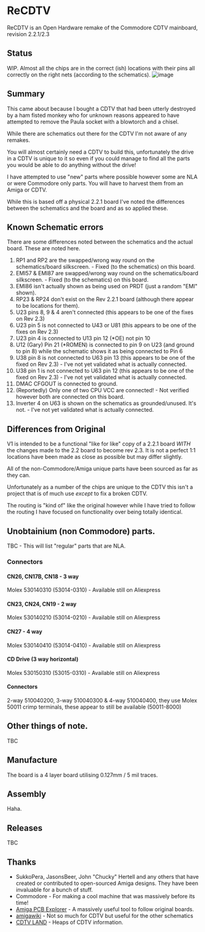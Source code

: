# ReCDTV
ReCDTV is an Open Hardware remake of the Commodore CDTV mainboard, revision 2.2.1/2.3

## Status

WIP. Almost all the chips are in the correct (ish) locations with their pins all correctly on the right nets (according to the schematics).
![image](https://github.com/user-attachments/assets/ca93b779-4152-4e24-b5c8-5961822639a0)



## Summary
This came about because I bought a CDTV that had been utterly destroyed by a ham fisted monkey who for unknown reasons appeared to have attempted to remove the Paula socket with a blowtorch and a chisel. 

While there are schematics out there for the CDTV I'm not aware of any remakes.

You will almost certainly need a CDTV to build this, unfortunately the drive in a CDTV is unique to it so even if you could manage to find all the parts you would be able to do anything without the drive!

I have attempted to use "new" parts where possible however some are NLA or were Commodore only parts. You will have to harvest them from an Amiga or CDTV.

While this is based off a physical 2.2.1 board I've noted the differences between the schematics and the board and as so applied these. 

## Known Schematic errors

There are some differences noted between the schematics and the actual board. These are noted here. 

1) RP1 and RP2 are the swapped/wrong way round on the schematics/board silkscreen. - Fixed (to the schematics) on this board.
2) EMI57 & EMI87 are swapped/wrong way round on the schematics/board silkscreen. - Fixed (to the schematics) on this board.
3) EMI86 isn't actually shown as being used on PRDT (just a random "EMI" shown). 
4) RP23 & RP24 don't exist on the Rev 2.2.1 board (although there appear to be locations for them).
5) U23 pins 8, 9 & 4 aren't connected (this appears to be one of the fixes on Rev 2.3)
6) U23 pin 5 is not connected to U43 or U81 (this appears to be one of the fixes on Rev 2.3)
7) U23 pin 4 is connected to U13 pin 12 (*OE) not pin 10
8) U12 (Gary) Pin 21 (*ROMEN) is connected to pin 9 on U23 (and ground to pin 8) while the schematic shows it as being connected to Pin 6
9) U38 pin 8 is not connected to U63 pin 13 (this appears to be one of the fixed on Rev 2.3) - I've not yet validated what is actually connected.
10) U38 pin 1 is not connected to U63 pin 12 (this appears to be one of the fixed on Rev 2.3) - I've not yet validated what is actually connected.
11) DMAC CFGOUT is connected to ground. 
12) (Reportedly) Only one of two CPU VCC are connected! - Not verified however both are connected on this board.
13) Inverter 4 on U63 is shown on the schematics as grounded/unused. It's not. - I've not yet validated what is actually connected.

## Differences from Original

V1 is intended to be a functional "like for like" copy of a 2.2.1 board *WITH* the changes made to the 2.2 board to become rev 2.3. It is not a perfect 1:1 locations have been made as close as possible but may differ slightly. 

All of the non-Commodore/Amiga unique parts have been sourced as far as they can. 

Unfortunately as a number of the chips are unique to the CDTV this isn't a project that is of much use *except* to fix a broken CDTV. 

The routing is "kind of" like the original however while I have tried to follow the routing I have focused on functionality over being totally identical. 

## Unobtainium (non Commodore) parts.

TBC - This will list "regular" parts that are NLA. 

### Connectors
#### CN26, CN17B, CN18 - 3 way
Molex 530140310 (53014-0310) - Available still on Aliexpress
#### CN23, CN24, CN19 - 2 way
Molex 530140210 (53014-0210) - Available still on Aliexpress
#### CN27 - 4 way
Molex 530140410 (53014-0410) - Available still on Aliexpress
#### CD Drive (3 way horizontal)
Molex 530150310 (53015-0310) - Available still on Aliexpress

#### Connectors
2-way 510040200, 3-way 510040300 & 4-way 510040400, they use Molex 50011 crimp terminals, these appear to still be available (50011-8000)





## Other things of note. 

TBC

## Manufacture

The board is a 4 layer board utilising 0.127mm / 5 mil traces. 

## Assembly

Haha. 

## Releases

TBC

## Thanks

- SukkoPera, JasonsBeer, John "Chucky" Hertell and any others that have created or contributed to open-sourced Amiga designs. They have been invaluable for a bunch of stuff.
- Commodore - For making a cool machine that was massively before its time!
- [Amiga PCB Explorer](http://amigapcb.org) - A massively useful tool to follow original boards.
- [amigawiki](https://www.amigawiki.org/doku.php?id=en:service:schematics) - Not so much for CDTV but useful for the other schematics
- [CDTV LAND](https://cdtvland.com/) - Heaps of CDTV information.
